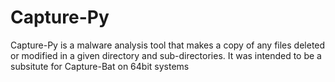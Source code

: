 # Capture-Py
Capture-Py is a malware analysis tool that makes a copy of any files deleted or modified in a given directory and sub-directories. It was intended to be a subsitute for Capture-Bat on 64bit systems
